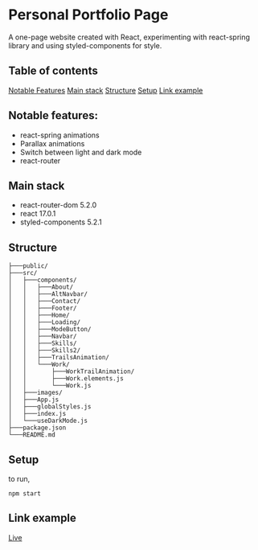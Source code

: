 # Personal Portfolio Page

A one-page website created with React, experimenting with react-spring library and using styled-components for style.

## Table of contents

[Notable Features](#notable-features)
[Main stack](#main-stack)
[Structure](#structure)
[Setup](#setup)
[Link example](#link-example)

## Notable features:

- react-spring animations
- Parallax animations
- Switch between light and dark mode
- react-router

## Main stack

- react-router-dom 5.2.0
- react 17.0.1
- styled-components 5.2.1

## Structure

```
├───public/
├───src/
│   ├───components/
│   │   ├───About/
│   │   ├───AltNavbar/
│   │   ├───Contact/
│   │   ├───Footer/
│   │   ├───Home/
│   │   ├───Loading/
│   │   ├───ModeButton/
│   │   ├───Navbar/
│   │   ├───Skills/
│   │   ├───Skills2/
│   │   ├───TrailsAnimation/
│   │   └───Work/
│   │       ├───WorkTrailAnimation/
│   │       ├───Work.elements.js
│   │       └───Work.js
│   ├───images/
│   ├───App.js
│   ├───globalStyles.js
│   ├───index.js
│   └───useDarkMode.js
├───package.json
└───README.md
```

## Setup

to run,

```
npm start
```

## Link example

[Live](www.willbeupdated.com)
